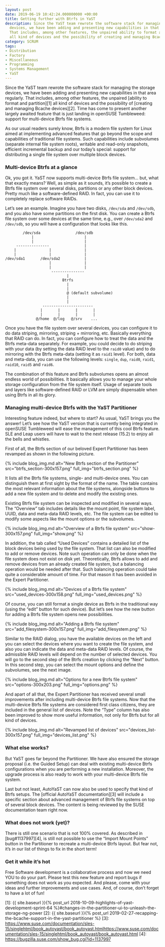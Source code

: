 ```yaml
---
layout: post
date: 2019-06-19 10:42:24.000000000 +00:00
title: Getting further with Btrfs in YaST
description: Since the YaST team rewrote the software stack for managing the storage
  devices, we have been adding and presenting new capabilities in that area regularly.
  That includes, among other features, the unpaired ability to format and partition
  all kind of devices and the possibility of creating and managing Bcache devices.
category: SCRUM
tags:
- Distribution
- Factory
- Miscellaneous
- Programming
- Systems Management
- YaST
---
```


Since the YaST team rewrote the software stack for managing the storage
devices, we have been adding and presenting new capabilities in that
area regularly. That includes, among other features, the unpaired
[ability to format and partition][1] all kind of devices and the
possibility of [creating and managing Bcache devices][2]. Time has come
to present another largely awaited feature that is just landing in
openSUSE Tumbleweed: support for multi-device Btrfs file systems.

As our usual readers surely know, Btrfs is a modern file system for
Linux aimed at implementing advanced features that go beyond the scope
and capabilities of traditional file systems. Such capabilities include
subvolumes (separate internal file system roots), writable and read-only
snapshots, efficient incremental backup and our today’s special: support
for distributing a single file system over multiple block devices.

### Multi-device Btrfs at a glance

Ok, you got it. YaST now supports multi-device Btrfs file system… but,
what that exactly means? Well, as simple as it sounds, it’s possible to
create a Btrfs file system over several disks, partitions or any other
block devices. Pretty much like a software-defined RAID. In fact, you
can use it to completely replace software RAIDs.

Let’s see an example. Imagine you have two disks, `/dev/sda` and
`/dev/sdb`, and you also have some partitions on the first disk. You can
create a Btrfs file system over some devices at the same time, e.g.,
over `/dev/sda2` and `/dev/sdb`, so you will have a configuration that
looks like this.


            /dev/sda                /dev/sdb
                |                       |   
                |                       |   
         ---------------                |   
        |               |               |   
        |               |               |   
    /dev/sda1       /dev/sda2           |   
                        |               |   
                        |               |   
                         ---------------
                                |   
                              Btrfs
                                |   
                                |   
                                @ (default subvolume)
                                |   
                                |   
                     -----------------------
                    |       |       |       |   
                    |       |       |       |   
                  @/home  @/log   @/srv    ...

Once you have the file system over several devices, you can configure it
to do data striping, mirroring, striping + mirroring, etc. Basically
everything that RAID can do. In fact, you can configure how to treat the
data and the Btrfs meta-data separately. For example, you could decide
to do striping with your data (by setting the data RAID level to the
`raid0` value) and to do mirroring with the Btrfs meta-data (setting it
as `raid1` level). For both, data and meta-data, you can use the
following levels: `single`, `dup`, `raid0`, `raid1`, `raid10`, `raid5`
and `raid6`.

The combination of this feature and Btrfs subvolumes opens an almost
endless world of possibilities. It basically allows you to manage your
whole storage configuration from the file system itself. Usage of
separate tools and layers like software-defined RAID or LVM are simply
dispensable when using Btrfs in all its glory.

### Managing multi-device Btrfs with the YaST Partitioner

Interesting feature indeed, but where to start? As usual, YaST brings
you the answer! Let’s see how the YaST version that is currently being
integrated in openSUSE Tumbleweed will ease the management of this cool
Btrfs feature. SLE and Leap users will have to wait to the next release
(15.2) to enjoy all the bells and whistles.

First of all, the Btrfs section of our beloved Expert Partitioner has
been revamped as shown in the following picture.

{% include blog_img.md alt="New Btrfs section of the Partitioner"
src="btrfs_section-300x157.png" full_img="btrfs_section.png" %}

It lists all the Btrfs file systems, single- and multi-device ones. You
can distinguish them at first sight by the format of the name. The table
contains the most relevant information about the file systems, alongside
buttons to add a new file system and to delete and modify the existing
ones.

Existing Btrfs file system can be inspected and modified in several
ways. The “Overview” tab includes details like the mount point, file
system label, UUID, data and meta-data RAID levels, etc. The file system
can be edited to modify some aspects like the mount options or the
subvolumes.

{% include blog_img.md alt="Overview of a Btrfs file system"
src="show-300x157.png" full_img="show.png" %}

In addition, the tab called “Used Devices” contains a detailed list of
the block devices being used by the file system. That list can also be
modified to add or remove devices. Note such operation can only be done
when the file system does not exist on disk yet. Theoretically, Btrfs
allows to add and remove devices from an already created file system,
but a balancing operation would be needed after that. Such balancing
operation could take quite a considerable amount of time. For that
reason it has been avoided in the Expert Partitioner.

{% include blog_img.md alt="Devices of a Btrfs file system"
src="used_devices-300x158.png" full_img="used_devices.png" %}

Of course, you can still format a single device as Btrfs in the
traditional way (using the “edit” button for such device). But let’s see
how the new button for adding a Btrfs file system opens new
possibilities.

{% include blog_img.md alt="Adding a Btrfs file system"
src="add_filesystem-300x157.png" full_img="add_filesystem.png" %}

Similar to the RAID dialog, you have the available devices on the left
and you can select the devices where you want to create the file system,
and also you can indicate the data and meta-data RAID levels. Of course,
the admissible RAID levels will depend on the number of selected
devices. You will go to the second step of the Btrfs creation by
clicking the “Next” button. In this second step, you can select the
mount options and define the subvolumes, see the next image.

{% include blog_img.md alt="Options for a new Btrfs file system"
src="options-300x203.png" full_img="options.png" %}

And apart of all that, the Expert Partitioner has received several small
improvements after including multi-device Btrfs file systems. Now that
the multi-device Btrfs file systems are considered first class citizens,
they are included in the general list of devices. Note the “Type” column
has also been improved to show more useful information, not only for
Btrfs but for all kind of devices.

{% include blog_img.md alt="Revamped list of devices"
src="devices_list-300x157.png" full_img="devices_list.png" %}

### What else works?

But YaST goes far beyond the Partitioner. We have also ensured the
storage proposal (i.e. the Guided Setup) can deal with existing
multi-device Btrfs configurations when you are performing a new
installation. Moreover, the upgrade process is also ready to work with
your multi-device Btrfs file system.

Last but not least, AutoYaST can now also be used to specify that kind
of Btrfs setups. The [official AutoYaST documentation][3] will include a
specific section about advanced management of Btrfs file systems on top
of several block devices. The content is being reviewed by the SUSE
documentation team right now.

### What does not work (yet)?

There is still one scenario that is not 100% covered. As described in
[bug#1137997][4], is still not possible to use the “Import Mount Points”
button in the Partitioner to recreate a multi-device Btrfs layout. But
fear not, it’s in our list of things to fix in the short term!

### Get it while it’s hot

Free Software development is a collaborative process and now we need YOU
to do your part. Please test this new feature and report bugs if
something does not work as you expected. And please, come with your
ideas and further improvements and use cases. And, of course, don’t
forget to have a lot of fun!



[1]: {{ site.baseurl }}{% post_url 2018-10-09-highlights-of-yast-development-sprint-64 %}#changes-in-the-partitioner-ui-to-unleash-the-storage-ng-power
[2]: {{ site.baseurl }}{% post_url 2019-02-27-recapping-the-bcache-support-in-the-yast-partitioner %}
[3]: https://www.suse.com/documentation/sles-15/singlehtml/book_autoyast/book_autoyast.htmlhttps://www.suse.com/documentation/sles-15/singlehtml/book_autoyast/book_autoyast.html
[4]: https://bugzilla.suse.com/show_bug.cgi?id=1137997

